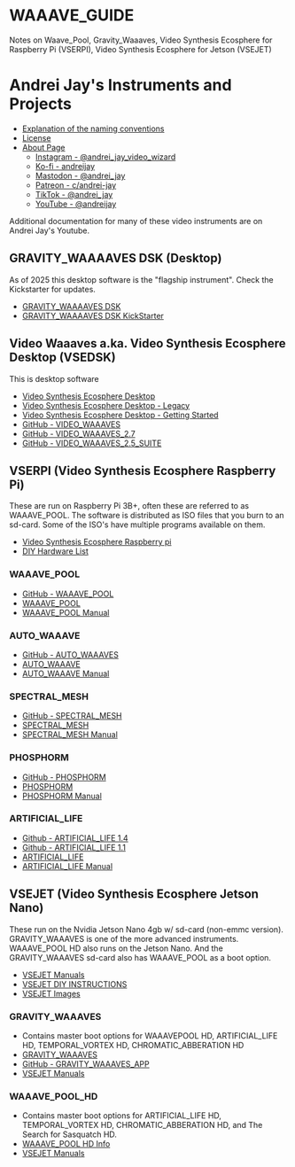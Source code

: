 # WAAAVE_GUIDE
Notes on Waave_Pool, Gravity_Waaaves, Video Synthesis Ecosphere for Raspberry Pi (VSERPI), Video Synthesis Ecosphere for Jetson (VSEJET)

# Andrei Jay's Instruments and Projects
- [Explanation of the naming conventions](https://andreijaycreativecoding.com/video-synthesis-ecosphere-DSKP-legacy)
- [License](https://andreijaycreativecoding.com/open-source)
- [About Page](https://andreijaycreativecoding.com/about-me)
  - [Instagram - @andrei_jay_video_wizard](https://www.instagram.com/andrei_jay_video_wizard/)
  - [Ko-fi - andreijay](https://ko-fi.com/andreijay)
  - [Mastodon - @andrei_jay](https://autonomous.zone/@andrei_jay)
  - [Patreon - c/andrei-jay](https://www.patreon.com/c/andrei-jay)
  - [TikTok - @andrei_jay](https://www.tiktok.com/@andrei_jay)
  - [YouTube - @andreijay](https://www.youtube.com/@andreijay)
 
Additional documentation for many of these video instruments are on Andrei Jay's Youtube.  

## GRAVITY_WAAAAVES DSK (Desktop)
As of 2025 this desktop software is the "flagship instrument". Check the Kickstarter for updates. 
- [GRAVITY_WAAAAVES DSK](https://andreijaycreativecoding.com/GRAVITY_WAAAVES-DSK)
- [GRAVITY_WAAAAVES DSK KickStarter](https://www.kickstarter.com/projects/gravitywaaaves/gravity-waaaves-dsk)

## Video Waaaves a.ka. Video Synthesis Ecosphere Desktop (VSEDSK)
This is desktop software
- [Video Synthesis Ecosphere Desktop](https://andreijaycreativecoding.com/video-synthesis-ecosphere-DSKP)
- [Video Synthesis Ecosphere Desktop - Legacy](https://andreijaycreativecoding.com/video-synthesis-ecosphere-DSKP-legacy)
- [Video Synthesis Ecosphere Desktop - Getting Started](https://andreijaycreativecoding.com/VIDEO-WAAAVES-GETTING-STARTED)
- [GitHub - VIDEO_WAAAVES](https://github.com/ex-zee-ex/video_waaaves)
- [GitHub - VIDEO_WAAAVES_2.7](https://github.com/ex-zee-ex/VIDEO_WAAAVES_2.718)
- [GitHub - VIDEO_WAAAVES_2.5_SUITE](https://github.com/ex-zee-ex/VIDEO_WAAAVES_2.5_suite)


## VSERPI (Video Synthesis Ecosphere Raspberry Pi)
These are run on Raspberry Pi 3B+, often these are referred to as WAAAVE_POOL. The software is distributed as ISO files that you burn to an sd-card. Some of the ISO's have multiple programs available on them.
- [Video Synthesis Ecosphere Raspberry pi](https://andreijaycreativecoding.com/Video-Synthesis-Ecosphere-RPI)
- [DIY Hardware List](https://andreijaycreativecoding.com/VSERPI-hardware-and-images) 

### WAAAVE_POOL
- [GitHub - WAAAVE_POOL](https://github.com/ex-zee-ex/waaaave_pool)
- [WAAAVE_POOL](https://andreijaycreativecoding.com/WAAAVE_POOL)
- [WAAAVE_POOL Manual](https://andreijaycreativecoding.com/Waaave_Pool-manual)

### AUTO_WAAAVE
- [GitHub - AUTO_WAAAVES](https://github.com/ex-zee-ex/auto_waaave)
- [AUTO_WAAAVE](https://andreijaycreativecoding.com/AUTO_WAAAVE)
- [AUTO_WAAAVE Manual](https://andreijaycreativecoding.com/AUTO-WAAAVE-MANUAL)

### SPECTRAL_MESH
- [GitHub - SPECTRAL_MESH](https://github.com/ex-zee-ex/spectral_mesh)
- [SPECTRAL_MESH](https://andreijaycreativecoding.com/SPECTRAL_MESH)
- [SPECTRAL_MESH Manual](https://andreijaycreativecoding.com/Spectral-Mesh-Manual)

### PHOSPHORM
- [GitHub - PHOSPHORM](https://github.com/ex-zee-ex/phosphorm)
- [PHOSPHORM](https://andreijaycreativecoding.com/PHOSPHORM)
- [PHOSPHORM Manual](https://andreijaycreativecoding.com/Phosphorm-Manual)

### ARTIFICIAL_LIFE
- [Github - ARTIFICIAL_LIFE 1.4](https://github.com/ex-zee-ex/artificial_life)
- [Github - ARTIFICIAL_LIFE 1.1](https://github.com/ex-zee-ex/artificial_life_1.1)
- [ARTIFICIAL_LIFE](https://andreijaycreativecoding.com/ARTIFICIAL_LIFE)
- [ARTIFICIAL_LIFE Manual](https://andreijaycreativecoding.com/Artificial-Life-Manual)

## VSEJET (Video Synthesis Ecosphere Jetson Nano)
These run on the Nvidia Jetson Nano 4gb w/ sd-card (non-emmc version). GRAVITY_WAAAVES is one of the more advanced instruments. WAAAVE_POOL HD also runs on the Jetson Nano. And the GRAVITY_WAAAVES sd-card also has WAAAVE_POOL as a boot option.
- [VSEJET Manuals](https://andreijaycreativecoding.com/VSEJET-Manuals)
- [VSEJET DIY INSTRUCTIONS](https://andreijaycreativecoding.com/VSEJET-DIY-INSTRUCTIONS)
- [VSEJET Images](https://andreijaycreativecoding.com/VSEJET-images)

### GRAVITY_WAAAVES
- Contains master boot options for WAAAVEPOOL HD, ARTIFICIAL_LIFE HD, TEMPORAL_VORTEX HD, CHROMATIC_ABBERATION HD 
- [GRAVITY_WAAAVES](https://andreijaycreativecoding.com/GRAVITY_WAAAVES-INFO)
- [GitHub - GRAVITY_WAAAVES_APP](https://github.com/ex-zee-ex/gravity_waaaves_app)
- [VSEJET Manuals](https://andreijaycreativecoding.com/VSEJET-Manuals)

### WAAAVE_POOL_HD
- Contains master boot options for ARTIFICIAL_LIFE HD, TEMPORAL_VORTEX HD, CHROMATIC_ABBERATION HD, and The Search for Sasquatch HD.   
- [WAAAVE_POOL HD Info](https://andreijaycreativecoding.com/WAAAVE_POOL-HD-INFO)
- [VSEJET Manuals](https://andreijaycreativecoding.com/VSEJET-Manuals)
